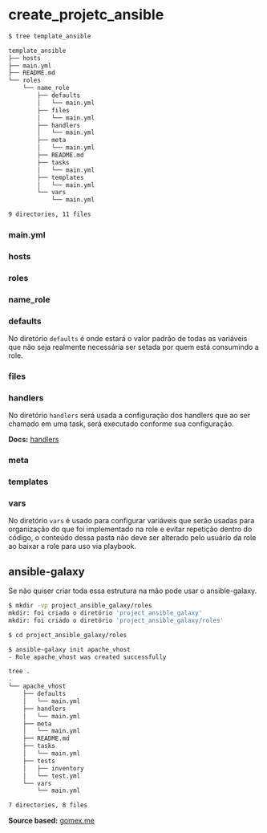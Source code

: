 # create_projetc_ansible

```bash
$ tree template_ansible

template_ansible
├── hosts
├── main.yml
├── README.md
└── roles
    └── name_role
        ├── defaults
        │   └── main.yml
        ├── files
        │   └── main.yml
        ├── handlers
        │   └── main.yml
        ├── meta
        │   └── main.yml
        ├── README.md
        ├── tasks
        │   └── main.yml
        ├── templates
        │   └── main.yml
        └── vars
            └── main.yml

9 directories, 11 files

```

### main.yml
### hosts
### roles
### name_role
### defaults

No diretório ``defaults`` é onde estará o valor padrão de todas as variáveis que não seja realmente necessária ser setada por quem está consumindo a role. 

### files
### handlers

No diretório ``handlers`` será usada a configuração dos handlers que ao ser chamado em uma task, será executado conforme sua configuração.

**Docs:** [handlers](https://docs.ansible.com/ansible/latest/user_guide/playbooks_handlers.html)

### meta
### templates
### vars

No diretório ``vars`` é usado para configurar variáveis que serão usadas para organização do que foi implementado na role e evitar repetição dentro do código, o conteúdo dessa pasta não deve ser alterado pelo usuário da role ao baixar a role para uso via playbook.

## ansible-galaxy

Se não quiser criar toda essa estrutura na mão pode usar o ansible-galaxy.

```bash
$ mkdir -vp project_ansible_galaxy/roles
mkdir: foi criado o diretório 'project_ansible_galaxy'
mkdir: foi criado o diretório 'project_ansible_galaxy/roles'
```

```bash
$ cd project_ansible_galaxy/roles

$ ansible-galaxy init apache_vhost
- Role apache_vhost was created successfully
```


```bash
tree .
.
└── apache_vhost
    ├── defaults
    │   └── main.yml
    ├── handlers
    │   └── main.yml
    ├── meta
    │   └── main.yml
    ├── README.md
    ├── tasks
    │   └── main.yml
    ├── tests
    │   ├── inventory
    │   └── test.yml
    └── vars
        └── main.yml

7 directories, 8 files

```
**Source based:** [gomex.me](https://gomex.me/2021/01/18/como-organizar-as-roles-e-playbooks-do-ansible/)
